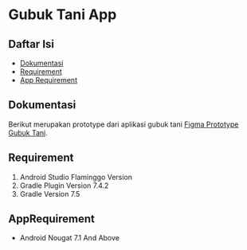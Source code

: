 # Gubuk Tani App

## Daftar Isi
- [Dokumentasi](#dokumentasi)
- [Requirement](#requirement)
- [App Requirement](#apprequirement)


## Dokumentasi
Berikut merupakan prototype dari aplikasi gubuk tani [Figma Prototype Gubuk Tani](https://www.figma.com/file/NsP0CKkswRmWzyE1JMHUki/Prototype-Capstone-Project?type=design&node-id=0%3A1&mode=design&t=gOgWZ42D83Q5Ibj6-1).


## Requirement
1. Android Studio Flaminggo Version
2. Gradle Plugin Version 7.4.2
3. Gradle Version 7.5


## AppRequirement
- Android Nougat 7.1 And Above
